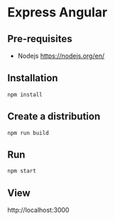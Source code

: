 # Express Angular
## Pre-requisites
- Nodejs https://nodejs.org/en/

## Installation
`npm install`

## Create a distribution
`npm run build`

## Run
`npm start`

## View
http://localhost:3000
